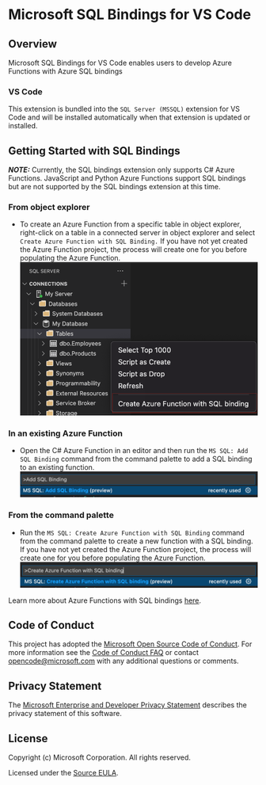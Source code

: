 # Microsoft SQL Bindings for VS Code

## Overview

Microsoft SQL Bindings for VS Code enables users to develop Azure Functions with Azure SQL bindings

### VS Code

This extension is bundled into the `SQL Server (MSSQL)` extension for VS Code and will be installed automatically when that extension is updated or installed.

## Getting Started with SQL Bindings
 **_NOTE:_** Currently, the SQL bindings extension only supports C# Azure Functions. JavaScript and Python Azure Functions support SQL bindings but are not supported by the SQL bindings extension at this time.

### From object explorer
* To create an Azure Function from a specific table in object explorer, right-click on a table in a connected server in object explorer and select `Create Azure Function with SQL Binding.` If you have not yet created the Azure Function project, the process will create one for you before populating the Azure Function.
![Add SQL Binding in command palette](media/CreateAzFuncTableOE.png)

### In an existing Azure Function
* Open the C# Azure Function in an editor and then run the `MS SQL: Add SQL Binding` command from the command palette to add a SQL binding to an existing function.
![Add SQL Binding in command palette](media/AddSQLBinding.png)

### From the command palette
* Run the `MS SQL: Create Azure Function with SQL Binding` command from the command palette to create a new function with a SQL binding. If you have not yet created the Azure Function project, the process will create one for you before populating the Azure Function.
![Add SQL Binding in command palette](media/CreateAzFunc.png)

Learn more about Azure Functions with SQL bindings [here](https://aka.ms/sqlbindings).

## Code of Conduct

This project has adopted the [Microsoft Open Source Code of Conduct](https://opensource.microsoft.com/codeofconduct/). For more information see the [Code of Conduct FAQ](https://opensource.microsoft.com/codeofconduct/faq/) or contact [opencode@microsoft.com](mailto:opencode@microsoft.com) with any additional questions or comments.

## Privacy Statement

The [Microsoft Enterprise and Developer Privacy Statement](https://privacy.microsoft.com/privacystatement) describes the privacy statement of this software.

## License

Copyright (c) Microsoft Corporation. All rights reserved.

Licensed under the [Source EULA](https://raw.githubusercontent.com/Microsoft/azuredatastudio/main/LICENSE.txt).
